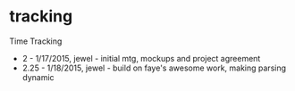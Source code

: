 # tracking


Time Tracking

* 2 - 1/17/2015, jewel - initial mtg, mockups and project agreement
* 2.25 - 1/18/2015, jewel - build on faye's awesome work, making parsing dynamic 